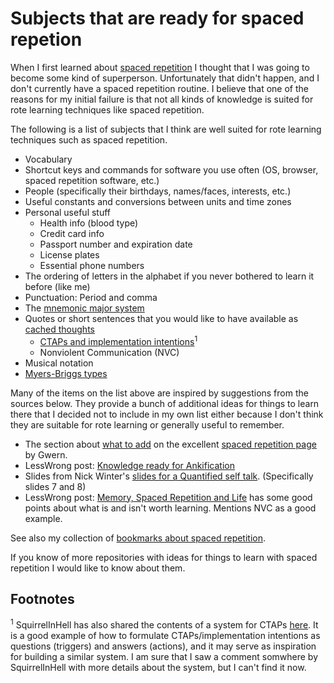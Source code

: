 # Subjects that are ready for spaced repetion

When I first learned about [spaced repetition](https://en.wikipedia.org/wiki/Spaced_repetition) I thought that I was going to become some kind of superperson.
Unfortunately that didn't happen, and I don't currently have a spaced repetition routine.
I believe that one of the reasons for my initial failure is that not all kinds of knowledge is suited for rote learning techniques like spaced repetition.

The following is a list of subjects that I think are well suited for rote learning techniques such as spaced repetition.

 - Vocabulary
 - Shortcut keys and commands for software you use often (OS, browser, spaced repetition software, etc.)
 - People (specifically their birthdays, names/faces, interests, etc.)
 - Useful constants and conversions between units and time zones
 - Personal useful stuff
   - Health info (blood type)
   - Credit card info
   - Passport number and expiration date
   - License plates
   - Essential phone numbers
 - The ordering of letters in the alphabet if you never bothered to learn it before (like me)
 - Punctuation: Period and comma
 - The [mnemonic major system](http://mt.artofmemory.com/wiki/Major_System)
 - Quotes or short sentences that you would like to have available as [cached thoughts](http://lesswrong.com/lw/k5/cached_thoughts/)
   - [CTAPs and implementation intentions](http://guzey.com/blog/thought-patterns-marginal)<sup>1</sup>
   - Nonviolent Communication (NVC)
 - Musical notation
 - [Myers-Briggs types](https://en.wikipedia.org/wiki/Myers%E2%80%93Briggs_Type_Indicator)

Many of the items on the list above are inspired by suggestions from the sources below.
They provide a bunch of additional ideas for things to learn there that I decided not to include in my own list either because I don't think they are suitable for rote learning or generally useful to remember.

 - The section about [what to add](http://www.gwern.net/Spaced%20repetition#what-to-add) on the excellent [spaced repetition page](http://www.gwern.net/Spaced%20repetition) by Gwern.
 - LessWrong post: [Knowledge ready for Ankification](http://lesswrong.com/lw/9qs/knowledge_ready_for_ankification/)
 - Slides from Nick Winter's [slides for a Quantified self talk](http://www.slideshare.net/nickwinter/cognition-learning-and-selftracking-quantified-self-2011). (Specifically slides 7 and 8)
 - LessWrong post: [Memory, Spaced Repetition and Life](http://lesswrong.com/lw/64k/memory_spaced_repetition_and_life/) has some good points about what is and isn't worth learning. Mentions NVC as a good example.

See also my collection of [bookmarks about spaced repetition](https://pinboard.in/search/u:Styrke?query=spaced-repetition).

If you know of more repositories with ideas for things to learn with spaced repetition I would like to know about them.

## Footnotes
<sup>1</sup> SquirrelInHell has also shared the contents of a system for CTAPs [here](https://squirrelinhell.github.io/index.html).
It is a good example of how to formulate CTAPs/implementation intentions as questions (triggers) and answers (actions), and it may serve as inspiration for building a similar system.
I am sure that I saw a comment somwhere by SquirrelInHell with more details about the system, but I can't find it now.
